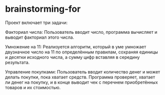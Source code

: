 # brainstorming-for

Проект включает три задачи:

Факториал числа: Пользователь вводит число, программа вычисляет и выводит факториал этого числа.

Умножение на 11: Реализуется алгоритм, который в уме умножает двузначное число на 11 по определённым правилам, сохраняя единицы и десятки исходного числа, а сумму цифр вставляя в середину результата.

Управление покупками: Пользователь вводит количество денег и может делать покупки, пока хватает средств. Программа проверяет, хватает ли денег на покупку, и в конце выводит чек с перечнем приобретённых товаров и их стоимостью.





